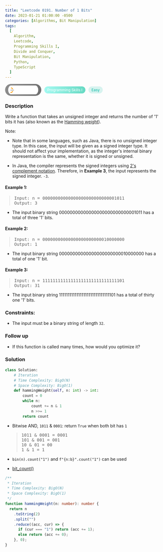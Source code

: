 ```yaml
---
title: "Leetcode 0191. Number of 1 Bits"
date: 2023-01-21 01:00:00 -0500
categories: [Algorithms, Bit Manipulation]
tags:
  [
    Algorithm,
    Leetcode,
    Programming Skills I,
    Divide and Conquer,
    Bit Manipulation,
    Python,
    TypeScript
  ]
---
```


<style type='text/css'>
blockquote {
  margin-left: 14px;
}
img {
  left: 0 !important;
  transform: none !important;
  -webkit-transform: none !important;
}
[class*="summary"] {
  display: none;
}
[class*="header"] {
  display: flex;
  flex-direction: row;
  align-items: center;
  gap: 10px;
}
[class*="leet_logo"] {
  height: 29px;
  padding: 5px 10px;
  border-radius: 21px;
  background-color: #f7f7f7;
  background: linear-gradient(90deg, rgba(80,80,80,0.65) 0%, rgba(36,36,36,0.65) 100%);
}
[class*="leet_badge"] {
  color: #FFFFFF;
  font-size: 12px;
  padding: 4px 10px;
  border-radius: 21px;
  background: linear-gradient(90deg, rgba(115,247,234,0.65) 0%, rgba(20,198,163,0.65) 100%);
}
[class*="easy"] {
  color: #00B8A3;
  font-size: 12px;
  padding: 4px 10px;
  border-radius: 21px;
  background-color: rgba(0, 184, 163, 0.15);
}
[class*="medium"] {
  color: #FFC01E;
  font-size: 12px;
  padding: 4px 10px;
  border-radius: 21px;
  background-color: #FFC01E26;
}
[class*="leetcode_badge"] {
  width: 120px;
}
</style>

<div class=summary>
  Write a function that takes an unsigned integer and returns the number of '1' bits it has (also known as the Hamming weight).
  
  Note:
  
  - Note that in some languages, such as Java, there is no unsigned integer type. In this case, the input will be given as a signed integer type.
</div>

<div id=header class=header>
  <img class=leet_logo src="/assets/img/leetcode_logo.png" alt="Leetcode" />
  <span class=leet_badge>Programming Skills I</span>
  <span class=easy>Easy</span>
</div>

### Description

Write a function that takes an unsigned integer and returns the number of '1' bits it has (also known as the [Hamming weight](https://en.wikipedia.org/wiki/Hamming_weight)).

Note:

- Note that in some languages, such as Java, there is no unsigned integer type. In this case, the input will be given as a signed integer type. It should not affect your implementation, as the integer's internal binary representation is the same, whether it is signed or unsigned.

- In Java, the compiler represents the signed integers using [2's complement notation](https://en.wikipedia.org/wiki/Two%27s_complement). Therefore, in **Example 3**, the input represents the signed integer. `-3`.

#### Example 1:

> <pre>
> Input: n = 00000000000000000000000000001011
> Output: 3
> </pre>

- The input binary string 00000000000000000000000000001011 has a total of three '1' bits.

#### Example 2:

> <pre>
> Input: n = 00000000000000000000000010000000
> Output: 1
> </pre>

- The input binary string 00000000000000000000000010000000 has a total of one '1' bit.

#### Example 3:

> <pre>
> Input: n = 11111111111111111111111111111101
> Output: 31
> </pre>

- The input binary string 11111111111111111111111111111101 has a total of thirty one '1' bits.

### Constraints:

- The input must be a binary string of length `32`.

### Follow up

- If this function is called many times, how would you optimize it?

### Solution

```py
class Solution:
    # Iteration
    # Time Complexity: BigO(N)
    # Space Complexity: BigO(1)
    def hammingWeight(self, n: int) -> int:
        count = 0
        while n:
            count += n & 1
            n >>= 1
        return count
```

- Bitwise AND, `1011` & `0001`: return `True` when both bit has `1`

  > <pre>
  > 1011 & 0001 = 0001
  > 101 & 001 = 001
  > 10 & 01 = 00
  > 1 & 1 = 1
  > </pre>

- `bin(n).count("1")` and `f"{n:b}".count("1")` can be used
- [bit_count()](https://docs.python.org/3.10/library/stdtypes.html#int.bit_count)

```ts
/**
 * Iteration
 * Time Complexity: BigO(N)
 * Space Complexity: BigO(1)
 */
function hammingWeight(n: number): number {
  return n
    .toString(2)
    .split("")
    .reduce((acc, cur) => {
      if (cur === "1") return (acc += 1);
      else return (acc += 0);
    }, 0);
}
```

<script>
  const anchor = document.getElementById("header").querySelector("a");
  anchor.classList.remove("popup");
  anchor.style.cursor = "pointer";
  anchor.setAttribute("target", "_black");
  anchor.setAttribute("href", "https://leetcode.com/problems/number-of-1-bits/");
</script>
